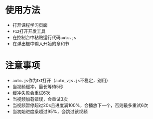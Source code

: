 # 使用方法
- 打开课程学习页面
- `F12`打开开发工具
- 在控制台中粘贴运行代码`auto.js`
- 在弹出框中输入开始的章和节

# 注意事项
- `auto.js`作为txt打开（`auto_vjs.js`不稳定，别用）
- 当视频缓冲，最长等待5秒
- 缓冲失败会重试6次
- 当视频加载错误，会重试3次
- 当视频暂停超过20s且进度满100%，会播放下一个，否则最多重试6次
- 当初始进度条超过95%，会跳过该视频
